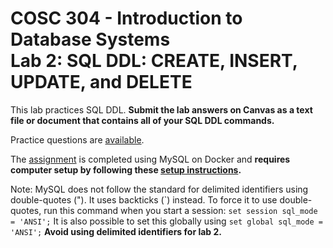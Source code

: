 # COSC 304 - Introduction to Database Systems<br>Lab 2: SQL DDL: CREATE, INSERT, UPDATE, and DELETE

This lab practices SQL DDL. **Submit the lab answers on Canvas as a text file or document that contains all of your SQL DDL commands.**

<!--
Practice questions are available on [PrairieLearn]() and [GitHub](practice).
-->
Practice questions are [available](practice).

<!-- The assignment is completed on [PrairieLearn]() or [for testing on your own database](assign). -->
The [assignment](assign) is completed using MySQL on Docker and **requires computer setup by following these [setup instructions](../setup).**

<!--
The questions on PrairieLearn are running on [SQLite](https://www.sqlite.org/index.html). You are not required to setup MySQL on Docker for this assignment, but it is encouraged to learn these skills.
-->

Note: MySQL does not follow the standard for delimited identifiers using double-quotes ("). It uses backticks (\`) instead. To force it to use double-quotes, run this command when you start a session: `set session sql_mode = 'ANSI';` It is also possible to set this globally using  `set global sql_mode = 'ANSI';` **Avoid using delimited identifiers for lab 2.**
